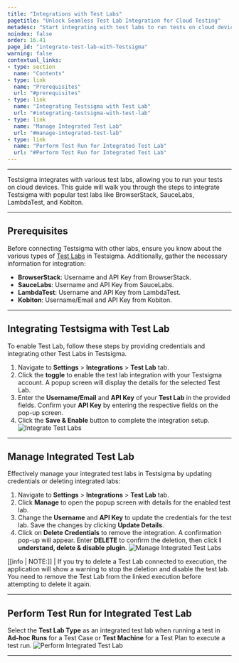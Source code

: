 ```yaml
---
title: "Integrations with Test Labs"
pagetitle: "Unlock Seamless Test Lab Integration for Cloud Testing"
metadesc: "Start integrating with test labs to run tests on cloud devices effortlessly. Explore easy steps and prerequisites for successful integration."
noindex: false
order: 16.41
page_id: "integrate-test-lab-with-Testsigma"
warning: false
contextual_links:
- type: section
  name: "Contents"
- type: link
  name: "Prerequisites"
  url: "#prerequisites"
- type: link
  name: "Integrating Testsigma with Test Lab"
  url: "#integrating-testsigma-with-test-lab"
- type: link
  name: "Manage Integrated Test Lab"
  url: "#manage-integrated-test-lab"
- type: link
  name: "Perform Test Run for Integrated Test Lab"
  url: "#Perform Test Run for Integrated Test Lab"
---
```


---

Testsigma integrates with various test labs, allowing you to run your tests on cloud devices. This guide will walk you through the steps to integrate Testsigma with popular test labs like BrowserStack, SauceLabs, LambdaTest, and Kobiton.

---

## **Prerequisites**

Before connecting Testsigma with other labs, ensure you know about the various types of [Test Labs](https://testsigma.com/docs/test-management/test-plans/supported-test-lab-types/) in Testsigma. Additionally, gather the necessary information for integration:
- **BrowserStack**: Username and API Key from BrowserStack.
- **SauceLabs**: Username and API Key from SauceLabs.
- **LambdaTest**: Username and API Key from LambdaTest.
- **Kobiton**: Username/Email and API Key from Kobiton.

---

## **Integrating Testsigma with Test Lab**

To enable Test Lab, follow these steps by providing credentials and integrating other Test Labs in Testsigma.

1. Navigate to **Settings** > **Integrations** > **Test Lab** tab.
2. Click the **toggle** to enable the test lab integration with your Testsigma account. A popup screen will display the details for the selected Test Lab.
3. Enter the **Username/Email** and **API Key** of your **Test Lab** in the provided fields. Confirm your **API Key** by entering the respective fields on the pop-up screen.
4. Click the **Save & Enable** button to complete the integration setup. ![Integrate Test Labs](https://s3.amazonaws.com/static-docs.testsigma.com/new_images/projects/applications/integrate_testlab.gif)

---

## **Manage Integrated Test Lab**

Effectively manage your integrated test labs in Testsigma by updating credentials or deleting integrated labs:

1. Navigate to **Settings** > **Integrations** > **Test Lab** tab.
2. Click **Manage** to open the popup screen with details for the enabled test lab.
3. Change the **Username** and **API Key** to update the credentials for the test lab. Save the changes by clicking **Update Details**.
4. Click on **Delete Credentials** to remove the integration. A confirmation pop-up will appear. Enter **DELETE** to confirm the deletion, then click **I understand, delete & disable plugin**. ![Manage Integrated Test Labs](https://s3.amazonaws.com/static-docs.testsigma.com/new_images/projects/applications/manage_testlabs.gif)

[[info | NOTE:]]
| If you try to delete a Test Lab connected to execution, the application will show a warning to stop the deletion and disable the test lab. You need to remove the Test Lab from the linked execution before attempting to delete it again.

---

## **Perform Test Run for Integrated Test Lab**

Select the **Test Lab Type** as an integrated test lab when running a test in **Ad-hoc Runs** for a Test Case or **Test Machine** for a Test Plan to execute a test run. ![Perform Integrated Test Lab](https://s3.amazonaws.com/static-docs.testsigma.com/new_images/projects/applications/perform_integratedtestlab.gif)

---